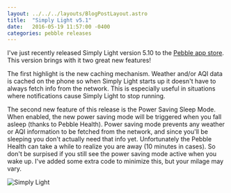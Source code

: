 ```yaml
---
layout: ../../../layouts/BlogPostLayout.astro
title:  "Simply Light v5.1"
date:   2016-05-19 11:57:00 -0400
categories: pebble releases
---
```


I've just recently released Simply Light version 5.10 to the
[Pebble app store](https://web.archive.org/web/20180416040032/http://apps.getpebble.com/en_US/watchfaces).
This version brings with it two great new features!

The first highlight is the new caching mechanism. Weather and/or AQI data is
cached on the phone so when Simply Light starts up it doesn't have to always
fetch info from the network. This is especially useful in situations where
notifications cause Simply Light to stop running.

The second new feature of this release is the Power Saving Sleep Mode.
When enabled, the new power saving mode will be triggered when you
fall asleep (thanks to Pebble Health). Power saving mode prevents any weather
or AQI information to be fetched from the network, and since you'll be sleeping
you don't actually need that info yet. Unfortunately the Pebble Health can take
a while to realize you are away (10 minutes in cases). So don't be surpised if
you still see the power saving mode active when you wake up. I've added some
extra code to minimize this, but your milage may vary.

![Simply Light](/images/blog/simply-light/banner.png)
